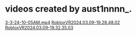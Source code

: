 # videos created by aust1nnnn_.
 [3-3-24-10-05AM.mp4](3-3-24-10-05AM.mp4)
 [RobloxVR2024.03.09-19.28.48.02](RobloxVR2024.03.09-19.28.48.02.mp4)
 [RobloxVR2024.03.09-19.32.35.03](RobloxVR2024.03.09-19.32.35.03.mp4)
